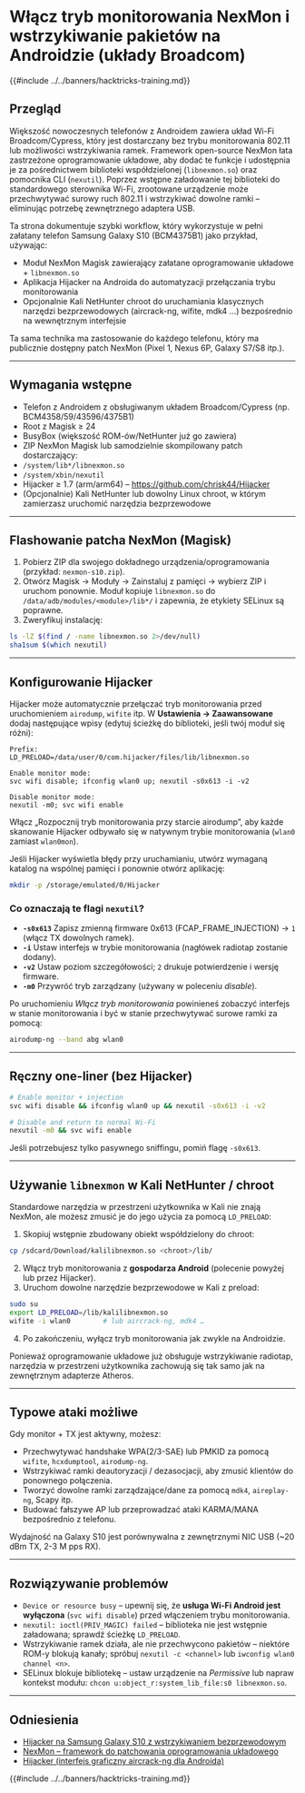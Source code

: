 # Włącz tryb monitorowania NexMon i wstrzykiwanie pakietów na Androidzie (układy Broadcom)

{{#include ../../banners/hacktricks-training.md}}

## Przegląd
Większość nowoczesnych telefonów z Androidem zawiera układ Wi-Fi Broadcom/Cypress, który jest dostarczany bez trybu monitorowania 802.11 lub możliwości wstrzykiwania ramek. Framework open-source NexMon łata zastrzeżone oprogramowanie układowe, aby dodać te funkcje i udostępnia je za pośrednictwem biblioteki współdzielonej (`libnexmon.so`) oraz pomocnika CLI (`nexutil`). Poprzez wstępne załadowanie tej biblioteki do standardowego sterownika Wi-Fi, zrootowane urządzenie może przechwytywać surowy ruch 802.11 i wstrzykiwać dowolne ramki – eliminując potrzebę zewnętrznego adaptera USB.

Ta strona dokumentuje szybki workflow, który wykorzystuje w pełni załatany telefon Samsung Galaxy S10 (BCM4375B1) jako przykład, używając:

* Moduł NexMon Magisk zawierający załatane oprogramowanie układowe + `libnexmon.so`
* Aplikacja Hijacker na Androida do automatyzacji przełączania trybu monitorowania
* Opcjonalnie Kali NetHunter chroot do uruchamiania klasycznych narzędzi bezprzewodowych (aircrack-ng, wifite, mdk4 …) bezpośrednio na wewnętrznym interfejsie

Ta sama technika ma zastosowanie do każdego telefonu, który ma publicznie dostępny patch NexMon (Pixel 1, Nexus 6P, Galaxy S7/S8 itp.).

---

## Wymagania wstępne
* Telefon z Androidem z obsługiwanym układem Broadcom/Cypress (np. BCM4358/59/43596/4375B1)
* Root z Magisk ≥ 24
* BusyBox (większość ROM-ów/NetHunter już go zawiera)
* ZIP NexMon Magisk lub samodzielnie skompilowany patch dostarczający:
* `/system/lib*/libnexmon.so`
* `/system/xbin/nexutil`
* Hijacker ≥ 1.7 (arm/arm64) – https://github.com/chrisk44/Hijacker
* (Opcjonalnie) Kali NetHunter lub dowolny Linux chroot, w którym zamierzasz uruchomić narzędzia bezprzewodowe

---

## Flashowanie patcha NexMon (Magisk)
1. Pobierz ZIP dla swojego dokładnego urządzenia/oprogramowania (przykład: `nexmon-s10.zip`).
2. Otwórz Magisk -> Moduły -> Zainstaluj z pamięci -> wybierz ZIP i uruchom ponownie.
Moduł kopiuje `libnexmon.so` do `/data/adb/modules/<module>/lib*/` i zapewnia, że etykiety SELinux są poprawne.
3. Zweryfikuj instalację:
```bash
ls -lZ $(find / -name libnexmon.so 2>/dev/null)
sha1sum $(which nexutil)
```

---

## Konfigurowanie Hijacker
Hijacker może automatycznie przełączać tryb monitorowania przed uruchomieniem `airodump`, `wifite` itp. W **Ustawienia -> Zaawansowane** dodaj następujące wpisy (edytuj ścieżkę do biblioteki, jeśli twój moduł się różni):
```
Prefix:
LD_PRELOAD=/data/user/0/com.hijacker/files/lib/libnexmon.so

Enable monitor mode:
svc wifi disable; ifconfig wlan0 up; nexutil -s0x613 -i -v2

Disable monitor mode:
nexutil -m0; svc wifi enable
```
Włącz „Rozpocznij tryb monitorowania przy starcie airodump”, aby każde skanowanie Hijacker odbywało się w natywnym trybie monitorowania (`wlan0` zamiast `wlan0mon`).

Jeśli Hijacker wyświetla błędy przy uruchamianiu, utwórz wymaganą katalog na wspólnej pamięci i ponownie otwórz aplikację:
```bash
mkdir -p /storage/emulated/0/Hijacker
```
### Co oznaczają te flagi `nexutil`?
* **`-s0x613`**   Zapisz zmienną firmware 0x613 (FCAP_FRAME_INJECTION) → `1` (włącz TX dowolnych ramek).
* **`-i`**         Ustaw interfejs w trybie monitorowania (nagłówek radiotap zostanie dodany).
* **`-v2`**        Ustaw poziom szczegółowości; `2` drukuje potwierdzenie i wersję firmware.
* **`-m0`**        Przywróć tryb zarządzany (używany w poleceniu *disable*).

Po uruchomieniu *Włącz tryb monitorowania* powinieneś zobaczyć interfejs w stanie monitorowania i być w stanie przechwytywać surowe ramki za pomocą:
```bash
airodump-ng --band abg wlan0
```
---

## Ręczny one-liner (bez Hijacker)
```bash
# Enable monitor + injection
svc wifi disable && ifconfig wlan0 up && nexutil -s0x613 -i -v2

# Disable and return to normal Wi-Fi
nexutil -m0 && svc wifi enable
```
Jeśli potrzebujesz tylko pasywnego sniffingu, pomiń flagę `-s0x613`.

---

## Używanie `libnexmon` w Kali NetHunter / chroot
Standardowe narzędzia w przestrzeni użytkownika w Kali nie znają NexMon, ale możesz zmusić je do jego użycia za pomocą `LD_PRELOAD`:

1. Skopiuj wstępnie zbudowany obiekt współdzielony do chroot:
```bash
cp /sdcard/Download/kalilibnexmon.so <chroot>/lib/
```
2. Włącz tryb monitorowania z **gospodarza Android** (polecenie powyżej lub przez Hijacker).
3. Uruchom dowolne narzędzie bezprzewodowe w Kali z preload:
```bash
sudo su
export LD_PRELOAD=/lib/kalilibnexmon.so
wifite -i wlan0        # lub aircrack-ng, mdk4 …
```
4. Po zakończeniu, wyłącz tryb monitorowania jak zwykle na Androidzie.

Ponieważ oprogramowanie układowe już obsługuje wstrzykiwanie radiotap, narzędzia w przestrzeni użytkownika zachowują się tak samo jak na zewnętrznym adapterze Atheros.

---

## Typowe ataki możliwe
Gdy monitor + TX jest aktywny, możesz:
* Przechwytywać handshake WPA(2/3-SAE) lub PMKID za pomocą `wifite`, `hcxdumptool`, `airodump-ng`.
* Wstrzykiwać ramki deautoryzacji / dezasocjacji, aby zmusić klientów do ponownego połączenia.
* Tworzyć dowolne ramki zarządzające/dane za pomocą `mdk4`, `aireplay-ng`, Scapy itp.
* Budować fałszywe AP lub przeprowadzać ataki KARMA/MANA bezpośrednio z telefonu.

Wydajność na Galaxy S10 jest porównywalna z zewnętrznymi NIC USB (~20 dBm TX, 2-3 M pps RX).

---

## Rozwiązywanie problemów
* `Device or resource busy` – upewnij się, że **usługa Wi-Fi Android jest wyłączona** (`svc wifi disable`) przed włączeniem trybu monitorowania.
* `nexutil: ioctl(PRIV_MAGIC) failed` – biblioteka nie jest wstępnie załadowana; sprawdź ścieżkę `LD_PRELOAD`.
* Wstrzykiwanie ramek działa, ale nie przechwycono pakietów – niektóre ROM-y blokują kanały; spróbuj `nexutil -c <channel>` lub `iwconfig wlan0 channel <n>`.
* SELinux blokuje bibliotekę – ustaw urządzenie na *Permissive* lub napraw kontekst modułu: `chcon u:object_r:system_lib_file:s0 libnexmon.so`.

---

## Odniesienia
* [Hijacker na Samsung Galaxy S10 z wstrzykiwaniem bezprzewodowym](https://forums.kali.org/t/hijacker-on-the-samsung-galaxy-s10-with-wireless-injection/10305)
* [NexMon – framework do patchowania oprogramowania układowego](https://github.com/seemoo-lab/nexmon)
* [Hijacker (interfejs graficzny aircrack-ng dla Androida)](https://github.com/chrisk44/Hijacker)

{{#include ../../banners/hacktricks-training.md}}

